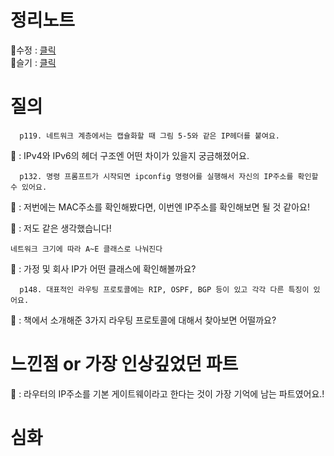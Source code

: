 # 정리노트
🐰수정 : [클릭](https://github.com/YunSuJeong/BOOK/blob/main/network/%EB%AA%A8%EB%91%90%EC%9D%98%20%EB%84%A4%ED%8A%B8%EC%9B%8C%ED%81%AC(Network%20for%20everyone)/chap5.%20%EB%84%A4%ED%8A%B8%EC%9B%8C%ED%81%AC%20%EA%B3%84%EC%B8%B5.md)  
🍅슬기 : [클릭](https://github.com/seulgi7/Book-Log/blob/3b6dc89f756e0932421704a5fd6fef54567e11a9/network/%EB%AA%A8%EB%91%90%EC%9D%98%EB%84%A4%ED%8A%B8%EC%9B%8C%ED%81%AC/5%EC%9E%A5-%EB%84%A4%ED%8A%B8%EC%9B%8C%ED%81%AC%EA%B3%84%EC%B8%B5%3A%EB%AA%A9%EC%A0%81%EC%A7%80%EC%97%90%20%EB%8D%B0%EC%9D%B4%ED%84%B0%20%EC%A0%84%EB%8B%AC%ED%95%98%EA%B8%B0.md)

# 질의
```
  p119. 네트워크 계층에서는 캡슐화할 때 그림 5-5와 같은 IP헤더를 붙여요.
```
🐰 : IPv4와 IPv6의 헤더 구조엔 어떤 차이가 있을지 궁금해졌어요.  

```
  p132. 명령 프롬프트가 시작되면 ipconfig 명령어를 실행해서 자신의 IP주소를 확인할 수 있어요.
```
🐰 : 저번에는 MAC주소를 확인해봤다면, 이번엔 IP주소를 확인해보면 될 것 같아요! 

🍅 : 저도 같은 생각했습니다!
```
네트워크 크기에 따라 A~E 클래스로 나눠진다
```
🍅 : 가정 및 회사 IP가 어떤 클래스에 확인해볼까요?
```
  p148. 대표적인 라우팅 프로토콜에는 RIP, OSPF, BGP 등이 있고 각각 다른 특징이 있어요.
```
🐰 : 책에서 소개해준 3가지 라우팅 프로토콜에 대해서 찾아보면 어떨까요?

# 느낀점 or 가장 인상깊었던 파트
🐰 : 라우터의 IP주소를 기본 게이트웨이라고 한다는 것이 가장 기억에 남는 파트였어요.!

# 심화
